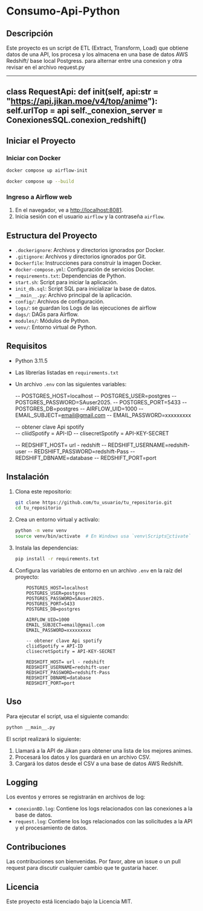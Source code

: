# Consumo-Api-Python

## Descripción
Este proyecto es un script de ETL (Extract, Transform, Load) que obtiene datos de una API, los procesa y los almacena en una base de datos AWS Redshift/ base local Postgress.
para alternar entre una conexion y otra revisar en el archivo request.py

-----------------------------------------------
class RequestApi:
    def __init__(self, api:str = "https://api.jikan.moe/v4/top/anime"):            
        self.urlTop = api 
        self._conexion_server = ConexionesSQL.conexion_redshift()
-----------------------------------------------

## Iniciar el Proyecto

### Iniciar con Docker
```bash
docker compose up airflow-init
```
```bash
docker compose up --build
```

### Ingreso a Airflow web
1. En el navegador, ve a [http://localhost:8081](http://localhost:8081).
2. Inicia sesión con el usuario `airflow` y la contraseña `airflow`.

## Estructura del Proyecto

- `.dockerignore`: Archivos y directorios ignorados por Docker.
- `.gitignore`: Archivos y directorios ignorados por Git.
- `Dockerfile`: Instrucciones para construir la imagen Docker.
- `docker-compose.yml`: Configuración de servicios Docker.
- `requirements.txt`: Dependencias de Python.
- `start.sh`: Script para iniciar la aplicación.
- `init_db.sql`: Script SQL para inicializar la base de datos.
- `__main__.py`: Archivo principal de la aplicación.
- `config/`: Archivos de configuración.
- `logs/`: se guardan los Logs de las ejecuciones de airflow
- `dags/`: DAGs para Airflow.
- `modules/`: Módulos de Python.
- `venv/`: Entorno virtual de Python.

## Requisitos

- Python 3.11.5
- Las librerías listadas en `requirements.txt`
- Un archivo `.env` con las siguientes variables:

    -- POSTGRES_HOST=localhost
    -- POSTGRES_USER=postgres
    -- POSTGRES_PASSWORD=SAuser2025.
    -- POSTGRES_PORT=5433
    -- POSTGRES_DB=postgres
    -- AIRFLOW_UID=1000
    -- EMAIL_SUBJECT=email@gmail.com
    -- EMAIL_PASSWORD=xxxxxxxxx

    -- obtener clave Api spotify    
    -- cliidSpotify = API-ID
    -- clisecretSpotify = API-KEY-SECRET

    -- REDSHIFT_HOST= url - redshift
    -- REDSHIFT_USERNAME=redshift-user
    -- REDSHIFT_PASSWORD=redshift-Pass
    -- REDSHIFT_DBNAME=database
    -- REDSHIFT_PORT=port

## Instalación

1. Clona este repositorio:
    ```bash
    git clone https://github.com/tu_usuario/tu_repositorio.git
    cd tu_repositorio
    ```

2. Crea un entorno virtual y actívalo:
    ```bash
    python -m venv venv
    source venv/bin/activate  # En Windows usa `venv\Scriptsctivate`
    ```

3. Instala las dependencias:
    ```bash
    pip install -r requirements.txt
    ```

4. Configura las variables de entorno en un archivo `.env` en la raíz del proyecto:
    ```env
        POSTGRES_HOST=localhost
        POSTGRES_USER=postgres
        POSTGRES_PASSWORD=SAuser2025.
        POSTGRES_PORT=5433
        POSTGRES_DB=postgres

        AIRFLOW_UID=1000
        EMAIL_SUBJECT=email@gmail.com
        EMAIL_PASSWORD=xxxxxxxxx

        -- obtener clave Api spotify    
        cliidSpotify = API-ID
        clisecretSpotify = API-KEY-SECRET

        REDSHIFT_HOST= url - redshift
        REDSHIFT_USERNAME=redshift-user
        REDSHIFT_PASSWORD=redshift-Pass
        REDSHIFT_DBNAME=database
        REDSHIFT_PORT=port
    ```

## Uso

Para ejecutar el script, usa el siguiente comando:
```bash
python __main__.py
```

El script realizará lo siguiente:
1. Llamará a la API de Jikan para obtener una lista de los mejores animes.
2. Procesará los datos y los guardará en un archivo CSV.
3. Cargará los datos desde el CSV a una base de datos AWS Redshift.

## Logging

Los eventos y errores se registrarán en archivos de log:
- `conexionBD.log`: Contiene los logs relacionados con las conexiones a la base de datos.
- `request.log`: Contiene los logs relacionados con las solicitudes a la API y el procesamiento de datos.

## Contribuciones

Las contribuciones son bienvenidas. Por favor, abre un issue o un pull request para discutir cualquier cambio que te gustaría hacer.

## Licencia

Este proyecto está licenciado bajo la Licencia MIT.
